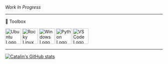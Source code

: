 _Work In Progress_

---

🧰 Toolbox

<img src="https://cdn.worldvectorlogo.com/logos/ubuntu-4.svg" alt="Ubuntu Logo" width="50" height="50"/> <img src="https://cdn.worldvectorlogo.com/logos/rocky-linux.svg" alt="Rocky Linux Logo" width="50" height="50"/> <img src="https://cdn.worldvectorlogo.com/logos/microsoft-windows-22.svg" alt="Windows Logo" width="50" height="50"/> <img src="https://worldvectorlogo.com/logos/python-5.svg" alt="Python Logo" width="50" height="50"/> <img src="https://cdn.worldvectorlogo.com/logos/visual-studio-code-1.svg" alt="VS Code Logo" width="50" height="50"/>

---

[![Catalin's GitHub stats](https://github-readme-stats.vercel.app/api?username=polluxtroy3758&count_private=true&show_icons=true&theme=github_dark)](https://github.com/anuraghazra/github-readme-stats)
